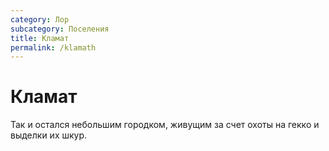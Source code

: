 ```yaml
---
category: Лор
subcategory: Поселения
title: Кламат
permalink: /klamath
---
```



# Кламат 
Так и остался небольшим городком, живущим за счет охоты на гекко и выделки их шкур.